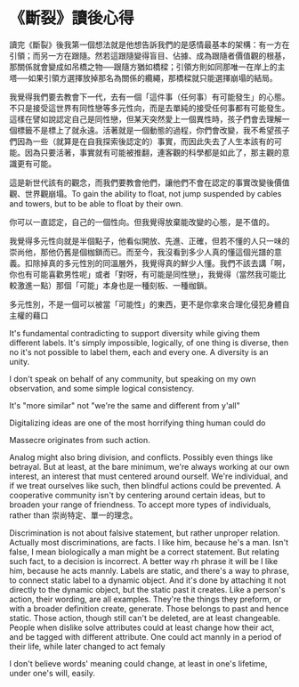 # 《斷裂》讀後心得

讀完《斷裂》後我第一個想法就是他想告訴我們的是感情最基本的架構：有一方在引領；而另一方在跟隨。然若這跟隨變得盲目、佔據、成為跟隨者價值觀的根基，那關係就會變成如吊橋之物──跟隨方猶如橋樑；引領方則如同那唯一在岸上的主塔──如果引領方選擇放掉那名為關係的纜繩，那橋樑就只能選擇崩塌的結局。

我覺得我們要去教會下一代，去有一個「這件事（任何事）有可能發生」的心態。不只是接受這世界有同性戀等多元性向，而是去單純的接受任何事都有可能發生。這樣在譬如說認定自己是同性戀，但某天突然愛上一個異性時，孩子們會去理解一個標籤不是標上了就永遠。活著就是一個動態的過程，你們會改變，我不希望孩子們因為一些（就算是在自我探索後認定的）事實，而因此失去了人生本該有的可能。因為只要活著，事實就有可能被推翻，連客觀的科學都是如此了，那主觀的意識更有可能。

這是新世代該有的觀念，而我們要教會他們，讓他們不會在認定的事實改變後價值觀、世界觀崩塌。To gain the ability to float, not jump suspended by cables and towers, but to be able to float by their own. 

你可以一直認定，自己的一個性向。但我覺得放棄能改變的心態，是不值的。

我覺得多元性向就是半個點子，他看似開放、先進、正確，但若不懂的人只一味的崇尚他，那他仍舊是個枷鎖而已。而至今，我沒看到多少人真的懂這個光譜的意義。扣除掉真的多元性別的同溫層外，我覺得真的鮮少人懂。我們不該去講「啊，你也有可能喜歡男性呢」或者「對呀，有可能是同性戀」，我覺得（當然我可能比較激進一點）那個「可能」本身也是一種刻板、一種枷鎖。

多元性別，不是一個可以被當「可能性」的東西，更不是你拿來合理化侵犯身體自主權的藉口

It's fundamental contradicting to support diversity while giving them different labels. It's simply impossible, logically, of one thing is diverse, then no it's not possible to label them, each and every one. A diversity is an unity. 

I don't speak on behalf of any community, but speaking on my own observation, and some simple logical consistency. 

It's "more similar" not "we're the same and different from y'all"

Digitalizing ideas are one of the most horrifying thing human could do

Massecre originates from such action.

Analog might also bring division, and conflicts. Possibly even things like betrayal. But at least, at the bare minimum, we're always working at our own interest, an interest that must centered around ourself. We're individual, and if we treat ourselves like such, then blindful actions could be prevented. A cooperative community isn't by centering around certain ideas, but to broaden your range of friendness. To accept more types of individuals, rather than 崇尚特定、單一的理念。

Discrimination is not about falsive statement, but rather unproper relation. Actually most discriminations, are facts. I like him, because he's a man. Isn't false, I mean biologically a man might be a correct statement. But relating such fact, to a decision is incorrect. A better way rh phrase it will be I like him, because he acts mannly. Labels are static, and there's a way to phrase, to connect static label to a dynamic object. And it's done by attaching it not directly to the dynamic object, but the static past it creates. Like a person's action, their wording, are all examples. They're the things they preform, or with a broader definition create, generate. Those belongs to past and hence static. Those action, though still can't be deleted, are at least changeable. People when dislike solve attributes could at least change how their act, and be tagged with different attribute. One could act mannly in a period of their life, while later changed to act femaly

I don't believe words' meaning could change, at least in one's lifetime, under one's will, easily. 
